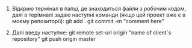 1. Відкрию термінал в папці, де знаходиться файли з робочим кодом, далі в терімналі задаю наступні команди (якщо цей проект вже є в моєму репозиторії):
   git add .
   git commit -m "comment here"

2. Далі введу наступне:
   git remote set-url origin "name of client`s repository"
   git push origin master
